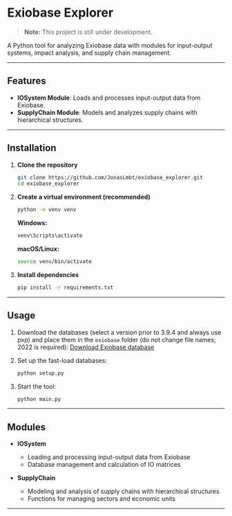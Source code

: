 # Exiobase Explorer

> **Note:** This project is still under development.

A Python tool for analyzing Exiobase data with modules for input-output systems, impact analysis, and supply chain management.

-----

## Features

  - **IOSystem Module**: Loads and processes input-output data from Exiobase.
  - **SupplyChain Module**: Models and analyzes supply chains with hierarchical structures.

-----

## Installation

1.  **Clone the repository**

    ```bash
    git clone https://github.com/JonasLmbt/exiobase_explorer.git
    cd exiobase_explorer
    ```

2.  **Create a virtual environment (recommended)**

    ```bash
    python -m venv venv
    ```

    **Windows:**

    ```bash
    venv\Scripts\activate
    ```

    **macOS/Linux:**

    ```bash
    source venv/bin/activate
    ```

3.  **Install dependencies**

    ```bash
    pip install -r requirements.txt
    ```

-----

## Usage

1.  Download the databases (select a version prior to 3.9.4 and always use pxp) and place them in the `exiobase` folder (do not change file names; 2022 is required): [Download Exiobase database](https://zenodo.org/records/5589597)

2.  Set up the fast-load databases:

    ```bash
    python setup.py
    ```

3.  Start the tool:

    ```bash
    python main.py
    ```

-----

## Modules

  - **IOSystem**

      - Loading and processing input-output data from Exiobase
      - Database management and calculation of IO matrices

  - **SupplyChain**

      - Modeling and analysis of supply chains with hierarchical structures
      - Functions for managing sectors and economic units

-----

